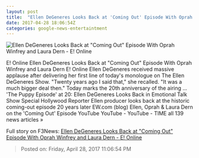```yaml
---
layout: post
title:  "Ellen DeGeneres Looks Back at 'Coming Out' Episode With Oprah Winfrey and Laura Dern - E! Online"
date: 2017-04-28 18:06:54Z
categories: google-news-entertaintment
---
```


![Ellen DeGeneres Looks Back at "Coming Out" Episode With Oprah Winfrey and Laura Dern - E! Online](http://akns-images.eonline.com/eol_images/Entire_Site/2017328/rs_600x600-170428091819-600-ellen-degeneres-puppy-episode.jpg?downsize=450:*&crop=450:350;left,top)

E! Online Ellen DeGeneres Looks Back at "Coming Out" Episode With Oprah Winfrey and Laura Dern E! Online Ellen DeGeneres received massive applause after delivering her first line of today's monologue on The Ellen DeGeneres Show. "Twenty years ago I said that," she recalled. "It was a much bigger deal then." Today marks the 20th anniversary of the airing ... 'The Puppy Episode' at 20: Ellen DeGeneres Looks Back in Emotional Talk Show Special Hollywood Reporter Ellen producer looks back at the historic coming-out episode 20 years later EW.com (blog) Ellen, Oprah & Laura Dern on the 'Coming Out' Episode YouTube YouTube - YouTube - TIME all 139 news articles »


Full story on F3News: [Ellen DeGeneres Looks Back at "Coming Out" Episode With Oprah Winfrey and Laura Dern - E! Online](http://www.f3nws.com/n/GfuKpF)

> Posted on: Friday, April 28, 2017 11:06:54 PM
